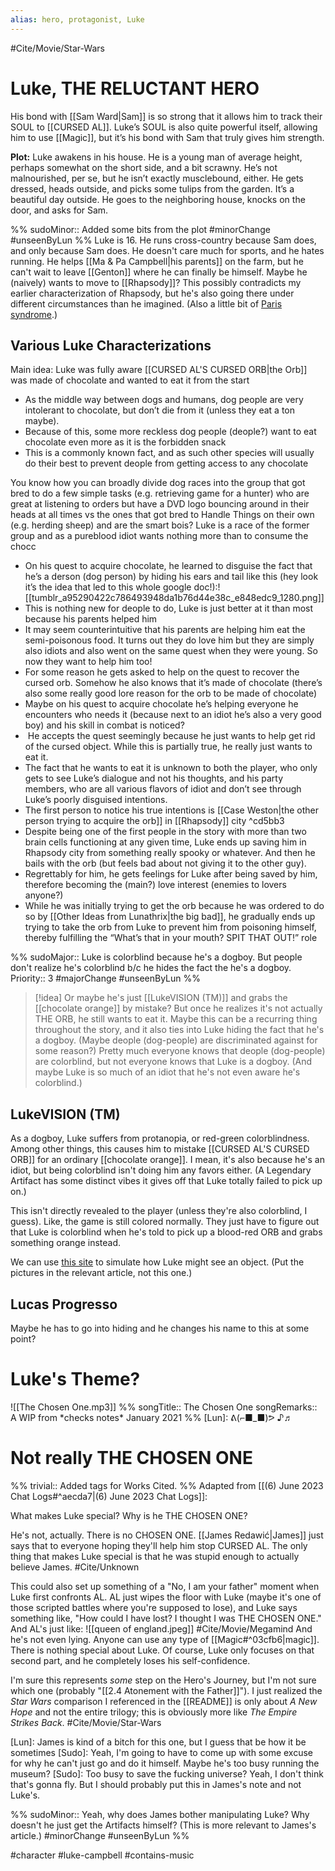```yaml
---
alias: hero, protagonist, Luke
---
```

#Cite/Movie/Star-Wars

# Luke, THE RELUCTANT HERO
His bond with [[Sam Ward|Sam]] is so strong that it allows him to track their SOUL to [[CURSED AL]]. Luke’s SOUL is also quite powerful itself, allowing him to use [[Magic]], but it’s his bond with Sam that truly gives him strength.

**Plot:** Luke awakens in his house. He is a young man of average height, perhaps somewhat on the short side, and a bit scrawny. He’s not malnourished, per se, but he isn’t exactly musclebound, either. He gets dressed, heads outside, and picks some tulips from the garden. It’s a beautiful day outside. He goes to the neighboring house, knocks on the door, and asks for Sam.

%%
sudoMinor:: Added some bits from the plot
#minorChange #unseenByLun 
%%
Luke is 16. He runs cross-country because Sam does, and only because Sam does. He doesn't care much for sports, and he hates running. He helps [[Ma & Pa Campbell|his parents]] on the farm, but he can't wait to leave [[Genton]] where he can finally be himself. Maybe he (naively) wants to move to [[Rhapsody]]? This possibly contradicts my earlier characterization of Rhapsody, but he's also going there under different circumstances than he imagined. (Also a little bit of [Paris syndrome](https://en.wikipedia.org/wiki/Paris_syndrome).)

## Various Luke Characterizations
Main idea: Luke was fully aware [[CURSED AL'S CURSED ORB|the Orb]] was made of chocolate and wanted to eat it from the start

- As the middle way between dogs and humans, dog people are very intolerant to chocolate, but don’t die from it (unless they eat a ton maybe). 
- Because of this, some more reckless dog people (deople?) want to eat chocolate even more as it is the forbidden snack
- This is a commonly known fact, and as such other species will usually do their best to prevent deople from getting access to any chocolate

You know how you can broadly divide dog races into the group that got bred to do a few simple tasks (e.g. retrieving game for a hunter) who are great at listening to orders but have a DVD logo bouncing around in their heads at all times vs the ones that got bred to Handle Things on their own (e.g. herding sheep) and are the smart bois? Luke is a race of the former group and as a pureblood idiot wants nothing more than to consume the chocc

- On his quest to acquire chocolate, he learned to disguise the fact that he’s a derson (dog person) by hiding his ears and tail like this (hey look it’s the idea that led to this whole google doc!):![[tumblr_a95290422c786493948da1b76d44e38c_e848edc9_1280.png]]
- This is nothing new for deople to do, Luke is just better at it than most because his parents helped him
- It may seem counterintuitive that his parents are helping him eat the semi-poisonous food. It turns out they do love him but they are simply also idiots and also went on the same quest when they were young. So now they want to help him too!
- For some reason he gets asked to help on the quest to recover the cursed orb. Somehow he also knows that it’s made of chocolate (there’s also some really good lore reason for the orb to be made of chocolate)
- Maybe on his quest to acquire chocolate he’s helping everyone he encounters who needs it (because next to an idiot he’s also a very good boy) and his skill in combat is noticed?
-  He accepts the quest seemingly because he just wants to help get rid of the cursed object. While this is partially true, he really just wants to eat it.
- The fact that he wants to eat it is unknown to both the player, who only gets to see Luke’s dialogue and not his thoughts, and his party members, who are all various flavors of idiot and don’t see through Luke’s poorly disguised intentions.
- The first person to notice his true intentions is [[Case Weston|the other person trying to acquire the orb]] in [[Rhapsody]] city ^cd5bb3
- Despite being one of the first people in the story with more than two brain cells functioning at any given time, Luke ends up saving him in Rhapsody city from something really spooky or whatever. And then he bails with the orb (but feels bad about not giving it to the other guy).
- Regrettably for him, he gets feelings for Luke after being saved by him, therefore becoming the (main?) love interest (enemies to lovers anyone?)
- While he was initially trying to get the orb because he was ordered to do so by [[Other Ideas from Lunathrix|the big bad]], he gradually ends up trying to take the orb from Luke to prevent him from poisoning himself, thereby fulfilling the “What’s that in your mouth? SPIT THAT OUT!” role

%%
sudoMajor:: Luke is colorblind because he's a dogboy. But people don't realize he's colorblind b/c he hides the fact the he's a dogboy.
Priority:: 3
#majorChange #unseenByLun 
%%
>[!idea]
>Or maybe he's just [[LukeVISION (TM)]] and grabs the [[chocolate orange]] by mistake? But once he realizes it's not actually THE ORB, he still wants to eat it. Maybe this can be a recurring thing throughout the story, and it also ties into Luke hiding the fact that he's a dogboy. (Maybe deople (dog-people) are discriminated against for some reason?) Pretty much everyone knows that deople (dog-people) are colorblind, but not everyone knows that Luke is a dogboy. (And maybe Luke is so much of an idiot that he's not even aware he's colorblind.)

## LukeVISION (TM)
As a dogboy, Luke suffers from protanopia, or red-green colorblindness. Among other things, this causes him to mistake [[CURSED AL'S CURSED ORB]] for an ordinary [[chocolate orange]]. I mean, it's also because he's an idiot, but being colorblind isn't doing him any favors either. (A Legendary Artifact has some distinct vibes it gives off that Luke totally failed to pick up on.)

This isn't directly revealed to the player (unless they're also colorblind, I guess). Like, the game is still colored normally. They just have to figure out that Luke is colorblind when he's told to pick up a blood-red ORB and grabs something orange instead.

We can use [this site](https://www.color-blindness.com/coblis-color-blindness-simulator/) to simulate how Luke might see an object. (Put the pictures in the relevant article, not this one.)

## Lucas Progresso

Maybe he has to go into hiding and he changes his name to this at some point?

# Luke's Theme?
![[The Chosen One.mp3]]
%%
songTitle:: The Chosen One
songRemarks:: A WIP from \*checks notes\* January 2021
%%
[Lun]: ᕕ(⌐■_■)ᕗ ♪♬

# Not really THE CHOSEN ONE
%%
trivial:: Added tags for Works Cited.
%%
Adapted from [[(6) June 2023 Chat Logs#^aecda7|(6) June 2023 Chat Logs]]:

What makes Luke special? Why is he THE CHOSEN ONE?

He's not, actually. There is no CHOSEN ONE. [[James Redawić|James]] just says that to everyone hoping they'll help him stop CURSED AL. The only thing that makes Luke special is that he was stupid enough to actually believe James.
#Cite/Unknown 

This could also set up something of a "No, I am your father" moment when Luke first confronts AL. AL just wipes the floor with Luke (maybe it's one of those scripted battles where you're supposed to lose), and Luke says something like, "How could I have lost? I thought I was THE CHOSEN ONE." And AL's just like:
![[queen of england.jpeg]]
#Cite/Movie/Megamind 
And he's not even lying. Anyone can use any type of [[Magic#^03cfb6|magic]]. There is nothing special about Luke. Of course, Luke only focuses on that second part, and he completely loses his self-confidence.

I'm sure this represents *some* step on the Hero's Journey, but I'm not sure which one (probably "[[2.4 Atonement with the Father]]"). I just realized the *Star Wars* comparison I referenced in the [[README]] is only about *A New Hope* and not the entire trilogy; this is obviously more like *The Empire Strikes Back*.
#Cite/Movie/Star-Wars 

[Lun]: James is kind of a bitch for this one, but I guess that be how it be sometimes
[Sudo]: Yeah, I'm going to have to come up with some excuse for why he can't just go and do it himself. Maybe he's too busy running the museum?
[Sudo]: Too busy to save the fucking universe? Yeah, I don't think that's gonna fly. But I should probably put this in James's note and not Luke's.

%%
sudoMinor:: Yeah, why does James bother manipulating Luke? Why doesn't he just get the Artifacts himself? (This is more relevant to James's article.)
#minorChange #unseenByLun 
%%

#character #luke-campbell #contains-music 